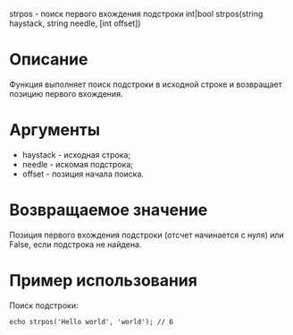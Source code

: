 strpos - поиск первого вхождения подстроки
    int|bool strpos(string haystack, string needle, [int offset])

Описание
========

Функция выполняет поиск подстроки в исходной строке и возвращает позицию первого вхождения.

Аргументы
=========

* haystack - исходная строка;
* needle - искомая подстрока;
* offset - позиция начала поиска.

Возвращаемое значение
=====================

Позиция первого вхождения подстроки (отсчет начинается с нуля) или False, если подстрока не найдена.

Пример использования
====================

Поиск подстроки:

    echo strpos('Hello world', 'world'); // 6
